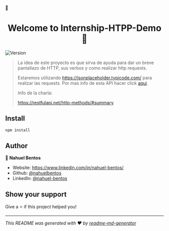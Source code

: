 🚀️ <h1 align="center">Welcome to Internship-HTPP-Demo 👋</h1>
<p>
  <img alt="Version" src="https://img.shields.io/badge/version-0.0.0-blue.svg?cacheSeconds=2592000" />
</p>


> La idea de este proyecto es que sirva de ayuda para dar un breve pantallazo de HTTP, sus verbos y como realizar http requests.
>
> Estaremos utilizando https://jsonplaceholder.typicode.com/ para realizar las requests. Por mas info de esta API hacer click [aqui](https://jsonplaceholder.typicode.com/guide/https://).
>
> Info de la charla:
>
> https://restfulapi.net/http-methods/#summary
>




## Install

```sh
npm install
```

## Author

👤 **Nahuel Bentos**

* Website: https://www.linkedin.com/in/nahuel-bentos/
* Github: [@nahuelbentos](https://github.com/nahuelbentos)
* LinkedIn: [@nahuel-bentos](https://linkedin.com/in/nahuel-bentos)

## Show your support

Give a ⭐️ if this project helped you!

---

_This README was generated with ❤️ by [readme-md-generator](https://github.com/kefranabg/readme-md-generator)_
